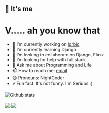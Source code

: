 ## 👋 It's me 
#  V..... ah you know that

<!-- 
**vikaspatelp83/vikaspatelp83** is a ✨ _special_ ✨ repository because its `README.md` (this file) appears on your GitHub profile.
Here are some ideas to get you started:
-->

- 🔭 I’m currently working on [lorbic](https://lorbic1.herokuapp.com)
- 🌱 I’m currently learning Django
- 👯 I’m looking to collaborate on Django, Flask
- 🤔 I’m looking for help with full stack
- 💬 Ask me about Programming and Life 
- 📫 How to reach me: [email](mailto:vikaspatelp83@gmail.com)
- 😄 Pronouns: NightCoder
- ⚡ Fun fact: It's not funny. I'm Seriuos :)


![Github stats](https://github-readme-stats.vercel.app/api?username=vikaspatelp83&theme=synthwave&show_icons=true&count_private=true)
<!-- Top Languages -->
<!-- ![](https://github-readme-stats.vercel.app/api/top-langs/?username=anuraghazra&hide=JavaScript,TypeScript,HTML,CSS,GLSL,Objective-c&layout=compact&langs_count=20)

![ReadMe Card](https://github-readme-stats.vercel.app/api/pin/?username=vikaspatelp83&repo=dnote-sql) -->

<a href="https://github.com/vikaspatelp83/dnote-sql">
  <img align="center" src="https://github-readme-stats.vercel.app/api/pin/?username=vikaspatelp83&repo=dnote-sql" />
</a>
<a href="https://github.com/anuraghazra/convoychat">
  <img align="center" src="https://github-readme-stats.vercel.app/api/top-langs/?username=anuraghazra&hide=JavaScript,TypeScript,HTML,CSS,GLSL,Objective-c&layout=compact&langs_count=20" />
</a>